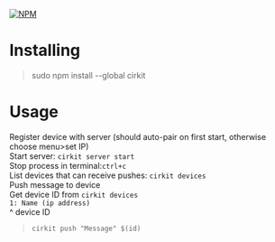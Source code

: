 [![NPM](https://nodei.co/npm/cirkit.png)](https://npmjs.org/package/cirkit)  

# Installing
>sudo npm install --global cirkit

# Usage
Register device with server (should auto-pair on first start, otherwise choose menu>set IP)  
Start server: `cirkit server start`  
Stop process in terminal:`ctrl+c`  
List devices that can receive pushes: `cirkit devices`    
Push message to device  
Get device ID from `cirkit devices`  
`1: Name (ip address)`  
^ device ID  
>`cirkit push "Message" $(id)`  
